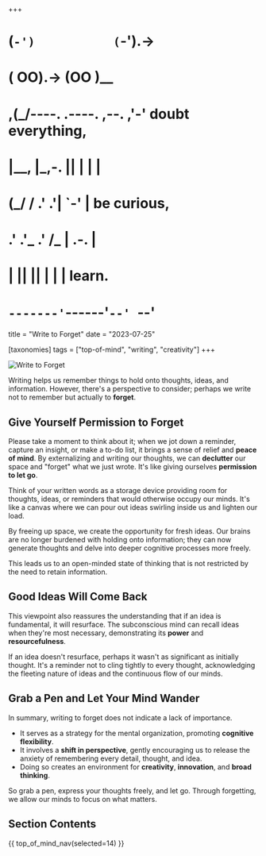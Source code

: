 +++
#   (`-')           (`-').->
#   ( OO).->        (OO )__
# ,(_/----. .----. ,--. ,'-' doubt everything,
# |__,    |\_,-.  ||  | |  |
#  (_/   /    .' .'|  `-'  | be curious,
#  .'  .'_  .'  /_ |  .-.  |
# |       ||      ||  | |  | learn.
# `-------'`------'`--' `--'

title = "Write to Forget"
date = "2023-07-25"

[taxonomies]
tags = ["top-of-mind", "writing", "creativity"]
+++

![Write to Forget](/images/size/w1200/2024/03/write-to-forget.png)

Writing helps us remember things to hold onto thoughts, ideas, and information.
However, there's a perspective to consider; perhaps we write not to remember but
actually to **forget**.

## Give Yourself Permission to Forget

Please take a moment to think about it; when we jot down a reminder, capture an
insight, or make a to-do list, it brings a sense of relief and **peace of 
mind**. By externalizing and writing our thoughts, we can **declutter** our space
and "forget" what we just wrote. It's like giving ourselves **permission to let
go**.

Think of your written words as a storage device providing room for thoughts,
ideas, or reminders that would otherwise occupy our minds. It's like a canvas
where we can pour out ideas swirling inside us and lighten our load.

By freeing up space, we create the opportunity for fresh ideas. Our brains are
no longer burdened with holding onto information; they can now generate thoughts
and delve into deeper cognitive processes more freely.

This leads us to an open-minded state of thinking that is not restricted by the
need to retain information.

## Good Ideas Will Come Back

This viewpoint also reassures the understanding that if an idea is fundamental,
it will resurface. The subconscious mind can recall ideas when they're most
necessary, demonstrating its **power** and **resourcefulness**.

If an idea doesn't resurface, perhaps it wasn't as significant as initially
thought. It's a reminder not to cling tightly to every thought, acknowledging
the fleeting nature of ideas and the continuous flow of our minds.

## Grab a Pen and Let Your Mind Wander

In summary, writing to forget does not indicate a lack of importance.

* It serves as a strategy for the mental organization, promoting **cognitive
  flexibility**.
* It involves a **shift in perspective**, gently encouraging us to release the
  anxiety of remembering every detail, thought, and idea.
* Doing so creates an environment for **creativity**, **innovation**, and 
  **broad thinking**.

So grab a pen, express your thoughts freely, and let go. Through forgetting, we
allow our minds to focus on what matters.

## Section Contents

{{ top_of_mind_nav(selected=14) }}
